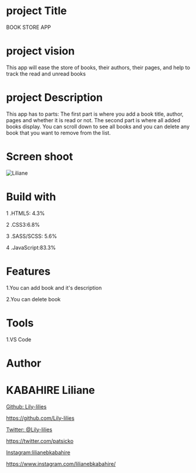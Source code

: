 # project Title
BOOK STORE APP
# project vision
This app will ease the store of books, their authors, their pages, and help to track the read and unread books
# project Description
This app has to parts: The first part is where you add a book title, author, pages and whether it is read or not. The second part is where all added books display. You can scroll down to see all books and you can delete any book that you want to remove from the list.
# Screen shoot
![Liliane](https://user-images.githubusercontent.com/106868891/173239668-6d3e6745-a7f2-4758-8b59-75259d60e347.jpg)

# Build with
1 .HTML5: 4.3%

2 .CSS3:6.8%

3 .SASS/SCSS: 5.6%

4 .JavaScript:83.3%
# Features
1.You can add book and it's description

2.You can delete book
# Tools
1.VS Code
# Author
# KABAHIRE Liliane
[Github: Lily-lilies](https://github.com/Lily-lilies)

https://github.com/Lily-lilies


[Twitter: @Lily-lilies](https://twitter.com/Lily-lilies)

https://twitter.com/patsicko

[Instagram:lilianebkabahire](https://www.instagram.com/lilianebkabahire/)

https://www.instagram.com/lilianebkabahire/



